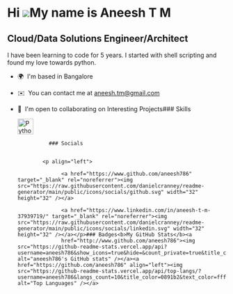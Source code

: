 Hi ![](https://user-images.githubusercontent.com/18350557/176309783-0785949b-9127-417c-8b55-ab5a4333674e.gif)My name is Aneesh T M
==================================================================================================================================

Cloud/Data Solutions Engineer/Architect
---------------------------------------

I have been learning to code for 5 years. I started with shell scripting and found my love towards python.

*   🌍  I'm based in Bangalore
*   ✉️  You can contact me at [aneesh.tm@gmail.com](mailto:aneesh.tm@gmail.com)
*   🤝  I'm open to collaborating on Interesting Projects### Skills<p align="left">
                                <a href="https://www.python.org/" target="_blank" rel="noreferrer"><img src="https://raw.githubusercontent.com/danielcranney/readme-generator/main/public/icons/skills/python-colored.svg" width="36" height="36" alt="Python" /></a>
                    </p>
                    
                  ### Socials
                  
                  
                <p align="left">
                          
                      <a href="https://www.github.com/aneesh786" target="_blank" rel="noreferrer"><img src="https://raw.githubusercontent.com/danielcranney/readme-generator/main/public/icons/socials/github.svg" width="32" height="32" /></a>
                          
                      <a href="https://www.linkedin.com/in/aneesh-t-m-37939719/" target="_blank" rel="noreferrer"><img src="https://raw.githubusercontent.com/danielcranney/readme-generator/main/public/icons/socials/linkedin.svg" width="32" height="32" /></a></p>### Badges<b>My GitHub Stats</b><a
                      href="http://www.github.com/aneesh786"><img src="https://github-readme-stats.vercel.app/api?username=aneesh786&show_icons=true&hide=&count_private=true&title_color=0891b2&text_color=ffffff&icon_color=0891b2&bg_color=1c1917&hide_border=true&show_icons=true" alt="aneesh786's GitHub stats" /></a><a href="https://github.com/aneesh786" align="left"><img src="https://github-readme-stats.vercel.app/api/top-langs/?username=aneesh786&langs_count=10&title_color=0891b2&text_color=ffffff&icon_color=0891b2&bg_color=1c1917&hide_border=true&locale=en&custom_title=Top%20%Languages" alt="Top Languages" /></a>
